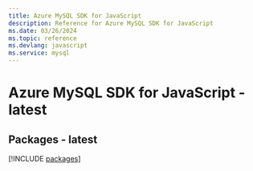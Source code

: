 ```yaml
---
title: Azure MySQL SDK for JavaScript
description: Reference for Azure MySQL SDK for JavaScript
ms.date: 03/26/2024
ms.topic: reference
ms.devlang: javascript
ms.service: mysql
---
```

# Azure MySQL SDK for JavaScript - latest
## Packages - latest
[!INCLUDE [packages](mysql-index.md)]